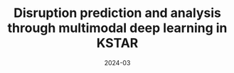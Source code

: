 ---
title: "Disruption prediction and analysis through multimodal deep learning in KSTAR"
collection: publications
category: manuscripts
permalink: /publication/2024-03-Disruption-Prediction
excerpt: # ''
date: 2024-03
venue: 'Fusion Engineering and Design'
slidesurl: # ''
paperurl: 'https://www.sciencedirect.com/science/article/pii/S0920379624000577'
citation: 'Jinsu Kim et al 2024 Fusion Eng. Design 200 114204'
---